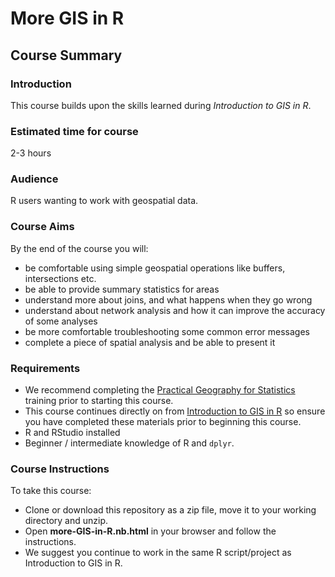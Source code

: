 # More GIS in R

## Course Summary
### Introduction
This course builds upon the skills learned during *Introduction to GIS in R*.

### Estimated time for course
2-3 hours

### Audience
R users wanting to work with geospatial data.

### Course Aims
By the end of the course you will:
  
* be comfortable using simple geospatial operations like buffers, intersections etc.
* be able to provide summary statistics for areas
* understand more about joins, and what happens when they go wrong
* understand about network analysis and how it can improve the accuracy of some analyses
* be more comfortable troubleshooting some common error messages
* complete a piece of spatial analysis and be able to present it

### Requirements
* We recommend completing the [Practical Geography for Statistics](https://onsgeo.github.io/geospatial-training/docs/practical_geog_and_stats) training prior to starting this course.
* This course continues directly on from [Introduction to GIS in R](https://github.com/ONSgeo/Introduction_to_GIS_in_R) so ensure you have completed these materials prior to beginning this course.
* R and RStudio installed
* Beginner / intermediate knowledge of R and `dplyr`.

### Course Instructions
To take this course:
* Clone or download this repository as a zip file, move it to your working directory and unzip.
* Open **more-GIS-in-R.nb.html** in your browser and follow the instructions.
* We suggest you continue to work in the same R script/project as Introduction to GIS in R.
